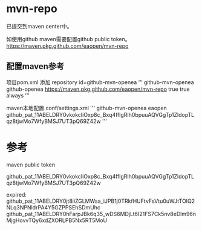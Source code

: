 # mvn-repo

已提交到maven center中。

如使用github maven需要配置github public token。  
https://maven.pkg.github.com/eaopen/mvn-repo

## 配置maven参考

项目pom.xml 添加 repository id=github-mvn-openea
‘’‘
    <repositories>
        <repository>
            <id>github-mvn-openea</id>
            <name>github-openea</name>
            <url>https://maven.pkg.github.com/eaopen/mvn-repo</url>
            <releases>
                <enabled>true</enabled>
            </releases>
            <snapshots>
                <enabled>true</enabled>
                <updatePolicy>always</updatePolicy>
            </snapshots>
        </repository>
    </repositories>
’‘’

maven本地配置 conf/settings.xml
'''
  <servers>
     <server>
        <id>github-mvn-openea</id>
        <username>eaopen</username>
        <password>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</password>
      </server>
  </servers>
'''


# 参考

maven public token

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

expired:
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
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
